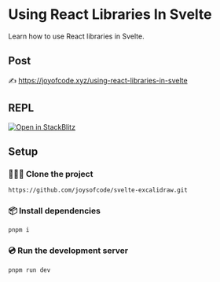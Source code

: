 # Using React Libraries In Svelte

Learn how to use React libraries in Svelte.

## Post

✍️ https://joyofcode.xyz/using-react-libraries-in-svelte

## REPL

[![Open in StackBlitz](https://developer.stackblitz.com/img/open_in_stackblitz.svg)](https://stackblitz.com/github/joysofcode/svelte-excalidraw)

## Setup

### 🧑‍🤝‍🧑 Clone the project

```sh
https://github.com/joysofcode/svelte-excalidraw.git
```

### 📦️ Install dependencies

```sh
pnpm i
```

### 💿️ Run the development server

```sh
pnpm run dev
```

